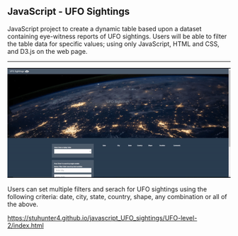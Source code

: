 ## JavaScript - UFO Sightings

JavaScript project to create a dynamic table based upon a dataset containing eye-witness reports of UFO sightings.  Users will be able to filter the table data for specific values; using only JavaScript, HTML and CSS, and D3.js on the web page.

- - -

![ufoDemo](UFO-level-2/UFO2_demo.gif)

Users can set multiple filters and serach for UFO sightings using the following criteria: date, city, state, country, shape, any combination or all of the above.

https://stuhunter4.github.io/javascript_UFO_sightings/UFO-level-2/index.html